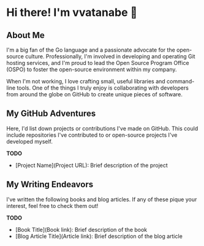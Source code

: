 # Hi there! I'm vvatanabe 👋

## About Me

I'm a big fan of the Go language and a passionate advocate for the open-source culture. Professionally, I'm involved in developing and operating Git hosting services, and I'm proud to lead the Open Source Program Office (OSPO) to foster the open-source environment within my company.

When I'm not working, I love crafting small, useful libraries and command-line tools. One of the things I truly enjoy is collaborating with developers from around the globe on GitHub to create unique pieces of software.

## My GitHub Adventures

Here, I'd list down projects or contributions I've made on GitHub. This could include repositories I've contributed to or open-source projects I've developed myself.

**TODO**
- [Project Name](Project URL): Brief description of the project

## My Writing Endeavors

I've written the following books and blog articles. If any of these pique your interest, feel free to check them out!

**TODO**
- [Book Title](Book link): Brief description of the book
- [Blog Article Title](Article link): Brief description of the blog article
